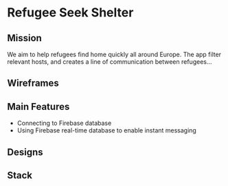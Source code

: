 # Refugee Seek Shelter

## Mission

We aim to help refugees find home quickly all around Europe. The app filter relevant hosts, and creates a line of communication between refugees...


## Wireframes


## Main Features

- Connecting to Firebase database
- Using Firebase real-time database to enable instant messaging

## Designs






## Stack 




